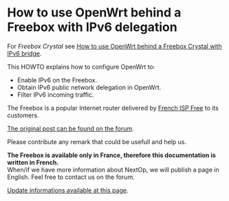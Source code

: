 # How to use OpenWrt behind a Freebox with IPv6 delegation

For *Freebox Crystal* see [How to use OpenWrt behind a Freebox Crystal with IPv6 bridge](/docs/guide-user/network/ipv6/freeboxcrystal "docs:guide-user:network:ipv6:freeboxcrystal").

This HOWTO explains how to configure OpenWrt to:

- Enable IPv6 on the Freebox.
- Obtain IPv6 public network delegation in OpenWrt.
- Filter IPv6 incoming traffic.

The Freebox is a popular Internet router delivered by [French ISP Free](https://Free.fr "https://Free.fr") to its customers.

[The original post can be found on the forum](https://forum.openwrt.org/viewtopic.php?id=53160 "https://forum.openwrt.org/viewtopic.php?id=53160").

Please contribute any remark that could be usefull and help us.

**The Freebox is available only in France, therefore this documentation is written in French.**  
When/if we have more information about NextOp, we will publish a page in English. Feel free to contact us on the forum.

[Update informations available at this page](/fr/docs/guide-user/network/ipv6/freebox "fr:docs:guide-user:network:ipv6:freebox").
